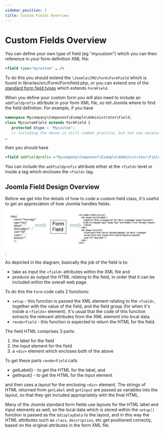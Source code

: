 ```yaml
---
sidebar_position: 2
title: Custom Fields Overview
---
```

Custom Fields Overview
======================

You can define your own type of field (eg "mycustom") which you can then reference in your form definition XML file:

```xml
<field type="mycustom" … />
```

To do this you should extend the `\Joomla\CMS\Form\FormField` which is found in libraries/src/Form/Formfield.php, or you can extend one of the [standard form field types](https://docs.joomla.org/Standard_form_field_types) which extends `FormField`. 

When you define your custom form you will also need to include an `addfieldprefix` attribute in your form XML file, so tell Joomla where to find the field definition. For example, if you have

```php
namespace Mycompany\Component\Example\Administrator\Field;
class MycustomField extends FormField {
   protected $type = 'Mycustom';   
   // including the above is still common practice, but not now necessary with namespaced classes
…
```

then you should have

```xml
<field addfieldprefix ="Mycompany\Component\Example\Administrator\Field" type="mycustom" … />
```

You can include the `addfieldprefix` attribute either at the `<field>` level or inside a tag which encloses the `<field>` tag.

## Joomla Field Design Overview
Before we get into the details of how to code a custom field class, it's useful to get an appreciation of how Joomla handles fields. 
![Joomla Form Fields](_assets/formfield.jpg "Joomla Form Field").

As depicted in the diagram, basically the job of the field is to:

- take as input the `<field>` attributes within the XML file and
- produce as output the HTML relating to the field, in order that it can be included within the overall web page.

To do this the `Form` code calls 2 functions:

- `setup` - this function is passed the XML element relating to the `<field>`, together with the value of the field, and the field group (for when it's inside a `<fields>` element). It's usual that the code of this function extracts the relevant attributes from the XML element into local data.
- `renderField` - this function is expected to return the HTML for the field.

The field HTML comprises 3 parts:
1. the label for the field
2. the input element for the field
3. a `<div>` element which encloses both of the above

To get these parts `renderField` calls 
- getLabel() - to get the HTML for the label, and 
- getInput() - to get the HTML for the input element

and then uses a layout for the enclosing `<div>` element. The strings of HTML returned from `getLabel` and `getInput` are passed as variables into the layout, so that they get included appropriately with the final HTML. 

Many of the Joomla standard form fields use layouts for the HTML label and input elements as well, so the local data which is stored within the `setup()` function is passed as the `$displayData` to the layout, and in this way the HTML attributes such as `class`, `description`, etc get positioned correctly, based on the original attributes in the form XML file. 